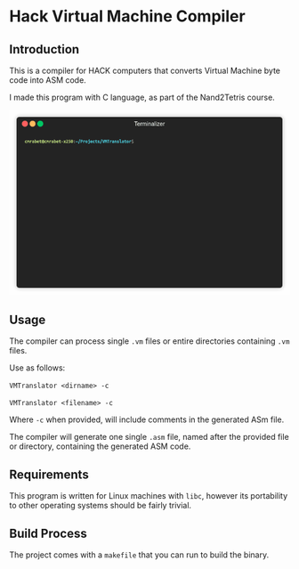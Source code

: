 # Hack Virtual Machine Compiler

## Introduction

This is a compiler for HACK computers that converts Virtual Machine byte code into ASM code.

I made this program with C language, as part of the Nand2Tetris course.

![HECK compiler in action](demo.gif)

## Usage

The compiler can process single `.vm` files or entire directories containing `.vm` files.

Use as follows:

`VMTranslator <dirname> -c`

`VMTranslator <filename> -c`

Where `-c` when provided, will include comments in the generated ASm file.

The compiler will generate one single `.asm` file, named after the provided file or directory, containing the generated ASM code.

## Requirements

This program is written for Linux machines with `libc`, however its portability to other operating systems should be fairly trivial.

## Build Process

The project comes with a `makefile` that you can run to build the binary.
